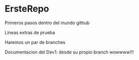 # ErsteRepo
Primeros pasos dentro del mundo github

Lineas extras de prueba 

Haremos un par de branches

Documentacion del Dev1: desde su propio branch wowwww!!!

